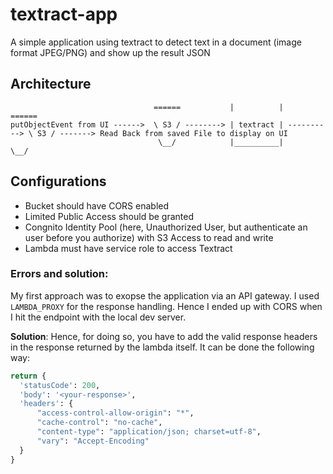 # textract-app
A simple application using textract to detect text in a document (image format JPEG/PNG) and show up the result JSON

## Architecture
```                                              ____________
                                ======           |          |             ======
putObjectEvent from UI ------>  \ S3 / --------> | textract | ----------> \ S3 / -------> Read Back from saved File to display on UI
                                 \__/            |__________|              \__/
```

## Configurations

- Bucket should have CORS enabled
- Limited Public Access should be granted
- Congnito Identity Pool (here, Unauthorized User, but authenticate an user before you authorize) with S3 Access to read and write
- Lambda must have service role to access Textract

### Errors and solution:
 
 My first approach was to exopse the application via an API gateway. I used `LAMBDA_PROXY` for the response handling. Hence I ended up with CORS when I hit the endpoint with the local dev server.
 
 **Solution**: Hence, for doing so, you have to add the valid response headers in the response returned by the lambda itself. It can be done the following way:
```python
return {
  'statusCode': 200,
  'body': '<your-response>',
  'headers': {
      "access-control-allow-origin": "*",
      "cache-control": "no-cache",
      "content-type": "application/json; charset=utf-8",
      "vary": "Accept-Encoding"
  }
}
```
